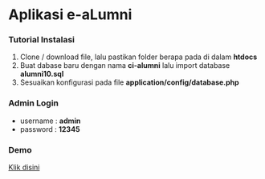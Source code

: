 # Aplikasi e-aLumni

### Tutorial Instalasi
1. Clone / download file, lalu pastikan folder berapa pada di dalam **htdocs** 
2. Buat dabase baru dengan nama **ci-alumni** lalu import database **alumni10.sql**
3. Sesuaikan konfigurasi pada file **application/config/database.php**

### Admin Login
* username : **admin**
* password : **12345**

### Demo
[Klik disini](http://alumni10.epizy.com/)
